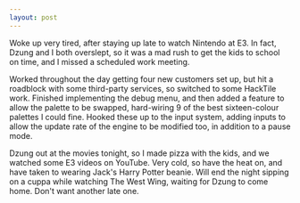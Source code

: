 ```yaml
---
layout: post
---
```


Woke up very tired, after staying up late to watch Nintendo at E3. In fact,
Dzung and I both overslept, so it was a mad rush to get the kids to school on
time, and I missed a scheduled work meeting.

Worked throughout the day getting four new customers set up, but hit a roadblock
with some third-party services, so switched to some HackTile work. Finished
implementing the debug menu, and then added a feature to allow the palette to be
swapped, hard-wiring 9 of the best sixteen-colour palettes I could fine. Hooked
these up to the input system, adding inputs to allow the update rate of the
engine to be modified too, in addition to a pause mode.

Dzung out at the movies tonight, so I made pizza with the kids, and we watched
some E3 videos on YouTube. Very cold, so have the heat on, and have taken to
wearing Jack's Harry Potter beanie. Will end the night sipping on a cuppa while
watching The West Wing, waiting for Dzung to come home. Don't want another late
one.
